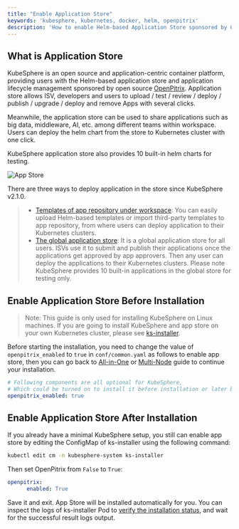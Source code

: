 ```yaml
---
title: "Enable Application Store"
keywords: 'kubesphere, kubernetes, docker, helm, openpitrix'
description: 'How to enable Helm-based Application Store sponsored by OpenPitrix'
---
```


## What is Application Store

KubeSphere is an open source and application-centric container platform, providing users with the Helm-based application store and application lifecycle management sponsored by open source [OpenPitrix](https://github.com/openpitrix/openpitrix). Application store allows ISV, developers and users to upload / test / review / deploy / publish / upgrade / deploy and remove Apps with several clicks.

Meanwhile, the application store can be used to share applications such as big data, middleware, AI, etc. among different teams within workspace. Users can deploy the helm chart from the store to Kubernetes cluster with one click.

KubeSphere application store also provides 10 built-in helm charts for testing.

![App Store](https://pek3b.qingstor.com/kubesphere-docs/png/20191225205635.png)

There are three ways to deploy application in the store since KubeSphere v2.1.0.

> - [Templates of app repository under workspace](../../quick-start/one-click-deploy): You can easily upload Helm-based templates or import third-party templates to app repository, from where users can deploy application to their Kubernetes clusters.
> - [The global application store](../../quick-start/app-store): It is a global application store for all users. ISVs use it to submit and publish their applications once the applications get approved by app approvers. Then any user can deploy the applications to their Kubernetes clusters. Please note KubeSphere provides 10 built-in applications in the global store for testing only.

## Enable Application Store Before Installation

> Note: This guide is only used for installing KubeSphere on Linux machines. If you are going to install KubeSphere and app store on your own Kubernetes cluster, please see [ks-installer](https://github.com/kubesphere/ks-installer).

Before starting the installation, you need to change the value of `openpitrix_enabled` to `true` in `conf/common.yaml` as follows to enable app store, then you can go back to [All-in-One](../all-in-one) or [Multi-Node](../multi-node) guide to continue your installation.

```yaml
# Following components are all optional for KubeSphere,
# Which could be turned on to install it before installation or later by updating its value to true
openpitrix_enabled: true
```

## Enable Application Store After Installation

If you already have a minimal KubeSphere setup, you still can enable app store by editing the ConfigMap of ks-installer using the following command:

```bash
kubectl edit cm -n kubesphere-system ks-installer
```

Then set OpenPitrix from `False` to `True`:

```yaml
openpitrix:
      enabled: True
```

Save it and exit. App Store will be installed automatically for you. You can inspect the logs of ks-installer Pod to [verify the installation status](../verify-components), and wait for the successful result logs output.
